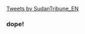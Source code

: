 <a class="twitter-timeline" data-lang="en" data-theme="light" data-link-color="#19CF86" href="https://twitter.com/SudanTribune_EN?ref_src=twsrc%5Etfw">Tweets by SudanTribune_EN</a> <script async src="https://platform.twitter.com/widgets.js" charset="utf-8"></script>
### dope!
